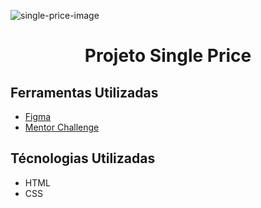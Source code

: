 ![single-price-image](https://user-images.githubusercontent.com/109632184/217952694-ef734017-9906-4fc9-9ef9-0f5e2b101631.png)

<h1 align="center">Projeto Single Price</h1>

<h2>Ferramentas Utilizadas</h2>

- <a href="https://www.figma.com/file/h9FvtgkNFsgBKegPqqXUBx/single-price-grid-component?node-id=0%3A1&t=pFmMhNBckYKytgnw-0" target="_blank">Figma</a>
- <a href="https://www.frontendmentor.io/challenges/single-price-grid-component-5ce41129d0ff452fec5abbbc" target="_blank">Mentor Challenge</a>

<h2>Técnologias Utilizadas</h2>

- HTML
- CSS
